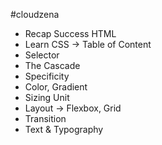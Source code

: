 #cloudzena

- Recap Success HTML
- Learn CSS -> Table of Content
- Selector
- The Cascade
- Specificity
- Color, Gradient
- Sizing Unit
- Layout -> Flexbox, Grid
- Transition
- Text & Typography


